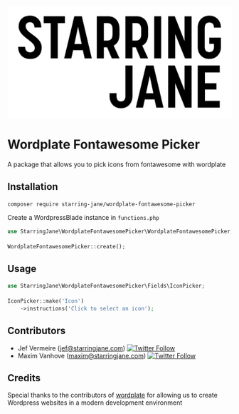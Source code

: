 ![Starring Jane](logo.png)

# Wordplate Fontawesome Picker

A package that allows you to pick icons from fontawesome with wordplate

## Installation

```shell
composer require starring-jane/wordplate-fontawesome-picker
```

Create a WordpressBlade instance in `functions.php`

```php
use StarringJane\WordplateFontawesomePicker\WordplateFontawesomePicker;

WordplateFontawesomePicker::create();
```

## Usage

```php
use StarringJane\WordplateFontawesomePicker\Fields\IconPicker;

IconPicker::make('Icon')
    ->instructions('Click to select an icon');
```

## Contributors

* Jef Vermeire (jef@starringjane.com) [![Twitter Follow](https://img.shields.io/twitter/follow/JefVermeire.svg?style=social&logo=twitter&label=Follow)](https://twitter.com/JefVermeire)
* Maxim Vanhove (maxim@starringjane.com) [![Twitter Follow](https://img.shields.io/twitter/follow/MrMaximVanhove.svg?style=social&logo=twitter&label=Follow)](https://twitter.com/MrMaximVanhove)

## Credits

Special thanks to the contributors of [wordplate](https://github.com/wordplate/wordplate) for allowing us to create Wordpress websites in a modern development environment
